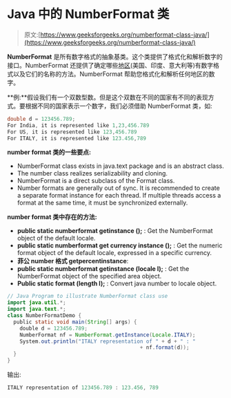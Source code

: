 # Java 中的 NumberFormat 类

> 原文:[https://www.geeksforgeeks.org/numberformat-class-java/](https://www.geeksforgeeks.org/numberformat-class-java/)

**NumberFormat** 是所有数字格式的抽象基类。这个类提供了格式化和解析数字的接口。NumberFormat 还提供了确定哪些[地区](https://docs.oracle.com/javase/7/docs/api/java/util/Locale.html)(美国、印度、意大利等)有数字格式以及它们的名称的方法。NumberFormat 帮助您格式化和解析任何地区的数字。

**例:**假设我们有一个双数型数。但是这个双数在不同的国家有不同的表现方式。要根据不同的国家表示一个数字，我们必须借助 NumberFormat 类，如:

```java
double d = 123456.789;
For India, it is represented like 1,23,456.789
For US, it is represented like 123,456.789
For ITALY, it is represented like 123.456,789

```

**number format 类的一些要点:**

*   NumberFormat class exists in java.text package and is an abstract class.
*   The number class realizes serializability and cloning.
*   NumberFormat is a direct subclass of the Format class.
*   Number formats are generally out of sync. It is recommended to create a separate format instance for each thread. If multiple threads access a format at the same time, it must be synchronized externally.

**number format 类中存在的方法:**

*   **public static numberformat getinstance ();** : Get the NumberFormat object of the default locale.
*   **public static numberformat get currency instance ();** : Get the numeric format object of the default locale, expressed in a specific currency.
*   **菲公 number 格式 getpercentinstance**:
*   **public static numberformat getinstance (locale l);** : Get the NumberFormat object of the specified area object.
*   **Public static format (length l);** : Convert java number to locale object.

```java
// Java Program to illustrate NumberFormat class use
import java.util.*;
import java.text.*;
class NumberFormatDemo {
  public static void main(String[] args) {
    double d = 123456.789;
    NumberFormat nf = NumberFormat.getInstance(Locale.ITALY);
    System.out.println("ITALY representation of " + d + " : "
                                           + nf.format(d));
  }
}
```

输出:

```java
ITALY representation of 123456.789 : 123.456, 789

```